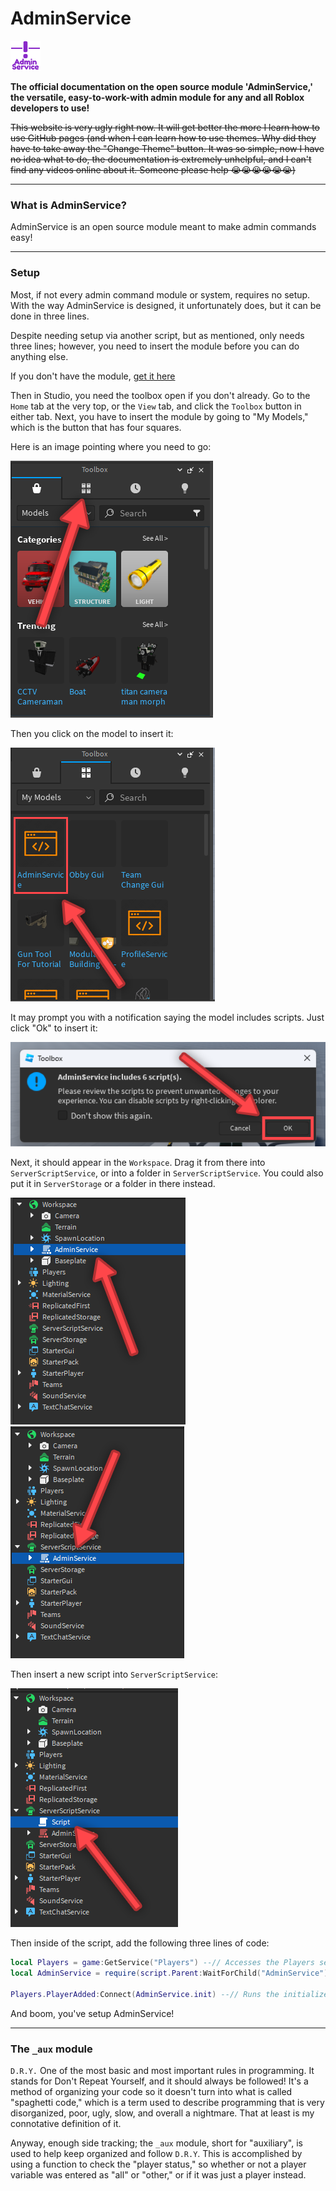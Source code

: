# AdminService

![adminservice_icon](/images/temporary_icon.png)

**The official documentation on the open source module 'AdminService,' the versatile, easy-to-work-with admin module for any and all Roblox developers to use!**

~~This website is very ugly right now. It will get better the more I learn how to use GitHub pages (and when I can learn how to use themes. Why did they have to take away the "Change Theme" button. It was so simple, now I have no idea what to do, the documentation is extremely unhelpful, and I can't find any videos online about it. Someone please help 😭😭😭😭😭😭)~~

---

### What is AdminService?

AdminService is an open source module meant to make admin commands easy!

---

### Setup
Most, if not every admin command module or system, requires no setup. With the way AdminService is designed, it unfortunately does, but it can be done in three lines.

Despite needing setup via another script, but as mentioned, only needs three lines; however, you need to insert the module before you can do anything else.

If you don't have the module, [get it here](https://create.roblox.com/marketplace/asset/14663644773/AdminService)

Then in Studio, you need the toolbox open if you don't already. Go to the `Home` tab at the very top, or the `View` tab, and click the `Toolbox` button in either tab.
Next, you have to insert the module by going to "My Models," which is the button that has four squares.

Here is an image pointing where you need to go:

![screenshot](/images/screenshots/toolbox1.png)

Then you click on the model to insert it:

![screenshot2](/images/screenshots/toolbox2.png)

It may prompt you with a notification saying the model includes scripts. Just click "Ok" to insert it:

![screenshot3](images/screenshots/modelcontainsscripts.png)

Next, it should appear in the `Workspace`. Drag it from there into `ServerScriptService`, or into a folder in `ServerScriptService`. You could also put it in `ServerStorage` or a folder in there instead.

![screenshot4](images/screenshots/inworkspace.png)
![screenshot5](images/screenshots/insss.png)

Then insert a new script into `ServerScriptService`:

![screenshot6](images/screenshots/newscript.png)

Then inside of the script, add the following three lines of code:
```lua
local Players = game:GetService("Players") --// Accesses the Players service. This is "Players" in the Explorer.
local AdminService = require(script.Parent:WaitForChild("AdminService")) --// Gets the AdminService module to be used, and sets everything else needed up automatically after running.

Players.PlayerAdded:Connect(AdminService.init) --// Runs the initializer for the player and sets everything up for them.
```

And boom, you've setup AdminService!

---

### The `_aux` module

`D.R.Y.` One of the most basic and most important rules in programming. It stands for Don't Repeat Yourself, and it should always be followed! It's a method of organizing your code so it doesn't turn into what is called "spaghetti code," which is a term used to describe programming that is very disorganized, poor, ugly, slow, and overall a nightmare. That at least is my connotative definition of it.

Anyway, enough side tracking; the `_aux` module, short for "auxiliary", is used to help keep organized and follow `D.R.Y`. This is accomplished by using a function to check the "player status," so whether or not a player variable was entered as "all" or "other," or if it was just a player instead.
